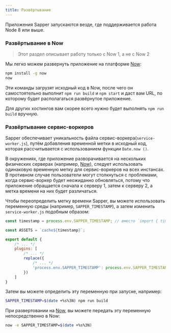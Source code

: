 ```yaml
---
title: Развёртывание
---
```


Приложения Sapper запускаются везде, где поддерживается работа Node 8 или выше.


### Развёртывание в Now

> Этот раздел описывает работу только с Now 1, а не с Now 2

Мы легко можем развернуть приложение на платформе [Now][]:

```bash
npm install -g now
now
```

Эти команды загрузят исходный код в Now, после чего он самостоятельно выполнит `npm run build` и `npm start` и даст вам URL, по которому будет располагаться развёрнутое приложение.

Для других хостингов вам скорее всего нужно будет выполнять `npm run build` вручную.


### Развёртывание сервис-воркеров

Sapper обеспечивает уникальность файла сервис-воркера(`service-worker.js`), путём добавления временной метки в исходный код, которая рассчитывается с использованием функции `Date.now ()`.

В окружениях, где приложение разворачивается на нескольких физических серверах (например, [Now][]), следует использовать одинаковую временную метку для сервис-воркеров на всех инстансах. В противном случае пользователи могут столкнуться с проблемами, когда сервис-воркер будет неожиданно обновляться, потому что приложение обращается сначала к серверу 1, затем к серверу 2, а метка времени на них будет различаться.

Чтобы переопределить метку времени Sapper, вы можете использовать переменную среды (например, `SAPPER_TIMESTAMP`), а затем изменить `service-worker.js` подобным образом:

```js
const timestamp = process.env.SAPPER_TIMESTAMP; // вместо `import { timestamp }`

const ASSETS = `cache${timestamp}`;

export default {
	/* ... */
	plugins: [
		/* ... */
		replace({
			/* ... */
			'process.env.SAPPER_TIMESTAMP': process.env.SAPPER_TIMESTAMP || Date.now()
		})
	]
}
```

Затем вы можете определить эту переменную при запуске, например:

```bash
SAPPER_TIMESTAMP=$(date +%s%3N) npm run build
```

При развертовании на [Now][], вы можете передать эту переменную непосредственно в Now:

```bash
now -e SAPPER_TIMESTAMP=$(date +%s%3N)
```

[Now]: https://zeit.co/now